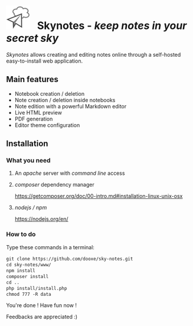 # ![](www/logo/logo-large.png) &nbsp; Skynotes - *keep notes in your secret sky*

*Skynotes* allows creating and editing notes online
through a self-hosted easy-to-install web application.

## Main features
* Notebook creation / deletion
* Note creation / deletion inside notebooks
* Note edition with a powerful Markdown editor
* Live HTML preview
* PDF generation
* Editor theme configuration

## Installation

### What you need

1. An *apache* server with *command line* access
2. *composer* dependency manager

    https://getcomposer.org/doc/00-intro.md#installation-linux-unix-osx
3. *nodejs / npm*

    https://nodejs.org/en/


### How to do

Type these commands in a terminal:
```
git clone https://github.com/dooxe/sky-notes.git
cd sky-notes/www/
npm install
composer install
cd ..
php install/install.php
chmod 777 -R data
```

You're done ! Have fun now !

Feedbacks are appreciated :)
